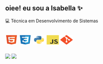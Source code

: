 ## oiee! eu sou a Isabella ✨ 

💻 Técnica em Desenvolvimento de Sistemas 

<br/>
 <div align="left">
  <img align="center" alt="Isa-HTML" height="30" width="40" src="https://raw.githubusercontent.com/devicons/devicon/master/icons/html5/html5-original.svg">
  <img align="center" alt="Isa-CSS" height="30" width="40" src="https://raw.githubusercontent.com/devicons/devicon/master/icons/css3/css3-original.svg">
  <img align="center" alt="Isa-Python" height="30" width="40" src="https://raw.githubusercontent.com/devicons/devicon/master/icons/python/python-original.svg">
  <img align="center" alt="Isa-Js" height="30" width="40" src="https://raw.githubusercontent.com/devicons/devicon/master/icons/javascript/javascript-original.svg">
  <img align="center" alt="Isa-Python" height="30" width="40" src="https://raw.githubusercontent.com/devicons/devicon/master/icons/git/git-original.svg">
 </div>
 
 ##
 
<div>
 <a href = "https://www.gmail.com/bellasofiamartins@gmail.com"><img src="https://img.shields.io/badge/-Gmail-%23333?style=for-the-badge&logo=gmail&logoColor=pink" target="_blank"></a>
 <a href = "https://www.instagram.com/ibella.martins/"><img src="https://img.shields.io/badge/-Instragram-%23333?style=for-the-badge&logo=instagram&logoColor=pink" target="_blank"></a>
 </div>
